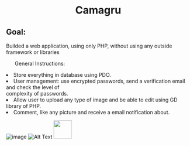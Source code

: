 <h1 align="center">Camagru </h1>
<h2>Goal: </h2>
<p> Builded a web application, using only PHP, without using  any outside framework or libraries</p>

<ul>General Instructions:</ul>
<li> Store everything in database using PDO.</li>
<li> User management: use encrypted passwords, send a verification email and check the level of </br> complexity of passwords.</li>
<li> Allow user to upload any type of image and be able to edit using GD library of PHP. </li>
<li> Comment, like any picture and receive a email notification about. </li>

![image](http://g.recordit.co/LOc8UxxVEF.gif)
![Alt Text](http://g.recordit.co/LOc8UxxVEF.gif)
<img  src="http://g.recordit.co/LOc8UxxVEF.gif" width="50" height="50" />


